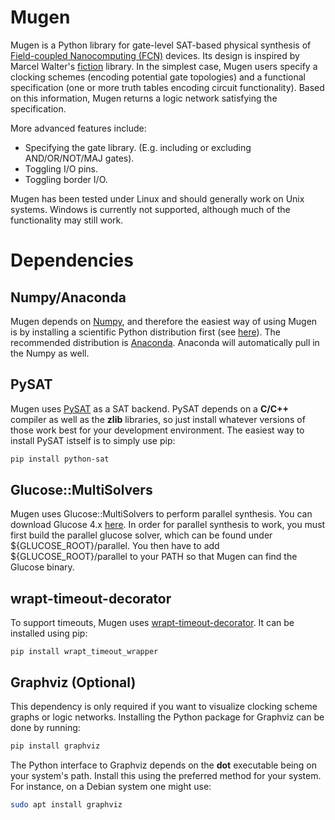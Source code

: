 # Mugen

Mugen is a Python library for gate-level SAT-based physical synthesis
of [Field-coupled Nanocomputing
(FCN)](https://www.springer.com/de/book/9783662437216) devices. Its
design is inspired by Marcel Walter's
[fiction](https://github.com/marcelwa/fiction) library. In the
simplest case, Mugen users specify a clocking schemes (encoding
potential gate topologies) and a functional specification (one or more
truth tables encoding circuit functionality). Based on this
information, Mugen returns a logic network satisfying the
specification.

More advanced features include:
- Specifying the gate library. (E.g. including or excluding
  AND/OR/NOT/MAJ gates).
- Toggling I/O pins.
- Toggling border I/O.

Mugen has been tested under Linux and should generally work on Unix systems.
Windows is currently not supported, although much of the functionality may
still work.

# Dependencies

## Numpy/Anaconda
Mugen depends on [Numpy](https://numpy.org/), and therefore the
easiest way of using Mugen is by installing a scientific Python
distribution first (see
[here](https://www.scipy.org/install.html)). The recommended
distribution is [Anaconda](https://www.anaconda.com). Anaconda
will automatically pull in the Numpy as well. 

## PySAT

Mugen uses [PySAT](https://github.com/pysathq/pysat) as a SAT
backend. PySAT depends on a **C/C++** compiler as well as the **zlib**
libraries, so just install whatever versions of those work best for
your development environment. The easiest way to install PySAT istself
is to simply use pip:

```sh
pip install python-sat
```

## Glucose::MultiSolvers

Mugen uses Glucose::MultiSolvers to perform parallel synthesis. You can
download Glucose 4.x [here](https://www.labri.fr/perso/lsimon/glucose/). In
order for parallel synthesis to work, you must first build the parallel glucose
solver, which can be found under ${GLUCOSE_ROOT}/parallel. You then have to add
${GLUCOSE_ROOT}/parallel to your PATH so that Mugen can find the Glucose binary. 

## wrapt-timeout-decorator 

To support timeouts, Mugen uses
[wrapt-timeout-decorator](https://pypi.org/project/wrapt-timeout-decorator/). It can be installed using pip:

```
pip install wrapt_timeout_wrapper
```

## Graphviz (Optional)

This dependency is only required if you want to visualize clocking scheme graphs or logic networks. Installing
the Python package for Graphviz can be done by running:
```sh
pip install graphviz
```

The Python interface to Graphviz depends on the **dot** executable
being on your system's path. Install this using the preferred method
for your system. For instance, on a Debian system one might use:

```sh
sudo apt install graphviz
```
